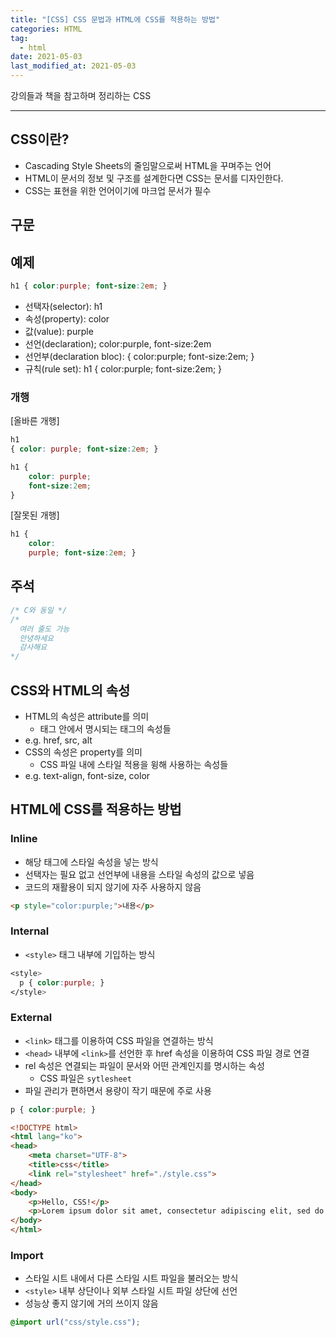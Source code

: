 ```yaml
---  
title: "[CSS] CSS 문법과 HTML에 CSS를 적용하는 방법"
categories: HTML  
tag:
  - html
date: 2021-05-03
last_modified_at: 2021-05-03
--- 
```


강의들과 책을 참고하며 정리하는 CSS

---

## CSS이란?

- Cascading Style Sheets의 줄임말으로써 HTML을 꾸며주는 언어
- HTML이 문서의 정보 및 구조를 설계한다면 CSS는 문서를 디자인한다.
- CSS는 표현을 위한 언어이기에 마크업 문서가 필수

## 구문

## 예제

```css
h1 { color:purple; font-size:2em; }
```

- 선택자(selector): h1
- 속성(property): color
- 값(value): purple
- 선언(declaration); color:purple, font-size:2em
- 선언부(declaration bloc): { color:purple; font-size:2em; }
- 규칙(rule set): h1 { color:purple; font-size:2em; }

### 개행

[올바른 개행]

```css
h1
{ color: purple; font-size:2em; }

h1 {
    color: purple;
    font-size:2em;
}
```

[잘못된 개행]

```css
h1 {
    color:
    purple; font-size:2em; }
```

## 주석

```css
/* C와 동일 */
/*
  여러 줄도 가능
  안녕하세요
  감사해요
*/
```

## CSS와 HTML의 속성

- HTML의 속성은 attribute를 의미
  - 태그 안에서 명시되는 태그의 속성들
- e.g. href, src, alt
- CSS의 속성은 property를 의미
  - CSS 파일 내에 스타일 적용을 윙해 사용하는 속성들
- e.g. text-align, font-size, color

## HTML에 CSS를 적용하는 방법

### Inline

- 해당 태그에 스타일 속성을 넣는 방식
- 선택자는 필요 없고 선언부에 내용을 스타일 속성의 값으로 넣음
- 코드의 재활용이 되지 않기에 자주 사용하지 않음

```html
<p style="color:purple;">내용</p>
```

### Internal

- `<style>` 태그 내부에 기입하는 방식

```css
<style> 
  p { color:purple; }
</style>
```

### External

- `<link>` 태그를 이용하여 CSS 파일을 연결하는 방식
- `<head>` 내부에 `<link>`를 선언한 후 href 속성을 이용하여 CSS 파일 경로 연결
- rel 속성은 연결되는 파일이 문서와 어떤 관계인지를 명시하는 속성
  - CSS 파일은 `sytlesheet`
- 파일 관리가 편하면서 용량이 작기 때문에 주로 사용

```css
p { color:purple; }
```

```html
<!DOCTYPE html>
<html lang="ko">
<head>
    <meta charset="UTF-8">
    <title>css</title>
    <link rel="stylesheet" href="./style.css">
</head>
<body>
    <p>Hello, CSS!</p>
    <p>Lorem ipsum dolor sit amet, consectetur adipiscing elit, sed do eiusmod tempor incididunt ut labore et dolore magna aliqua. Ut enim ad minim veniam, quis nostrud exercitation ullamco laboris nisi ut aliquip ex ea commodo consequat. Duis aute irure dolor in reprehenderit in voluptate velit esse cillum dolore eu fugiat nulla pariatur. Excepteur sint occaecat cupidatat non proident, sunt in culpa qui officia deserunt mollit anim id est laborum.</p>
</body>
</html>
```

### Import

- 스타일 시트 내에서 다른 스타일 시트 파일을 불러오는 방식
- `<style>` 내부 상단이나 외부 스타일 시트 파일 상단에 선언
- 성능상 좋지 않기에 거의 쓰이지 않음
  
```css
@import url("css/style.css");
```
